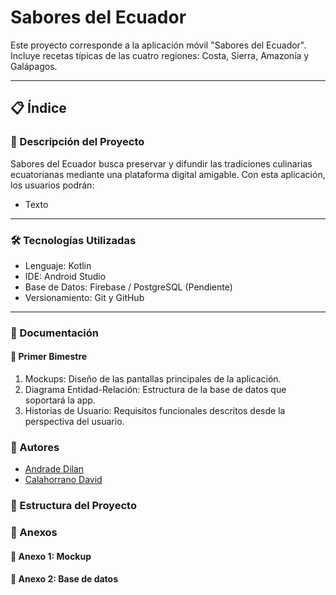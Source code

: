 # Sabores del Ecuador
Este proyecto corresponde a la aplicación móvil "Sabores del Ecuador". Incluye recetas típicas de las cuatro regiones: Costa, Sierra, Amazonía y Galápagos.

---

## 📋 Índice
<!-- 📖 Descripción del Proyecto
🛠️ Tecnologías Utilizadas
📄 Documentación
👥 Autores
📂 Estructura del Proyecto
📎 Anexos -->

### 📖 Descripción del Proyecto
Sabores del Ecuador busca preservar y difundir las tradiciones culinarias ecuatorianas mediante una plataforma digital amigable. Con esta aplicación, los usuarios podrán:
- Texto

---

### 🛠️ Tecnologías Utilizadas
- Lenguaje: Kotlin
- IDE: Android Studio
- Base de Datos: Firebase / PostgreSQL (Pendiente)
- Versionamiento: Git y GitHub

---

### 📄 Documentación
#### 📑 Primer Bimestre
1. Mockups: Diseño de las pantallas principales de la aplicación.
2. Diagrama Entidad-Relación: Estructura de la base de datos que soportará la app.
3. Historias de Usuario: Requisitos funcionales descritos desde la perspectiva del usuario.

<!-- #### 🚀 Segundo Bimestre -->

### 👥 Autores
- [Andrade Dilan](https://github.com/DilanAndrade007)
- [Calahorrano David](https://github.com/DevTDavicho)

### 📂 Estructura del Proyecto

### 📎 Anexos
#### 📌 Anexo 1: Mockup
#### 📌 Anexo 2: Base de datos